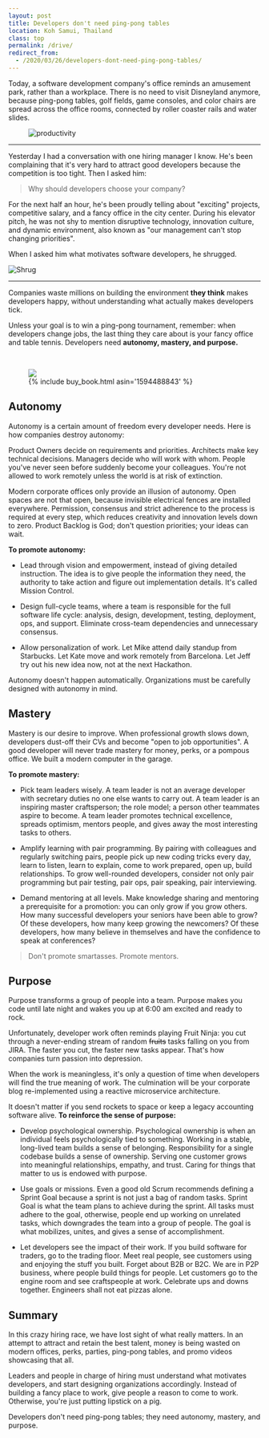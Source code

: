 ```yaml
---
layout: post
title: Developers don't need ping-pong tables
location: Koh Samui, Thailand
class: top
permalink: /drive/
redirect_from:
  - /2020/03/26/developers-dont-need-ping-pong-tables/
---
```


Today, a software development company's office reminds an amusement park, rather than a workplace. There is no need to visit Disneyland anymore, because ping-pong tables, golf fields, game consoles, and color chairs are spread across the office rooms, connected by roller coaster rails and water slides.

<figure>
<img src="/images/amuse.jpg" alt="productivity">
</figure>

---

Yesterday I had a conversation with one hiring manager I know. He's been complaining that it's very hard to attract good developers because the competition is too tight. Then I asked him:

> Why should developers choose your company?

For the next half an hour, he's been proudly telling about "exciting" projects, competitive salary, and a fancy office in the city center. During his elevator pitch, he was not shy to mention disruptive technology, innovation culture, and dynamic environment, also known as "our management can't stop changing priorities".

When I asked him what motivates software developers, he shrugged. 

![Shrug](/images/shrug.png)

---

Companies waste millions on building the environment **they think** makes developers happy, without understanding what actually makes developers tick.

Unless your goal is to win a ping-pong tournament, remember: when developers change jobs, the last thing they care about is your fancy office and table tennis. Developers need **autonomy, mastery, and purpose.**

<br>
<figure>
<img src="/images/drive.jpg">
<figcaption>
{% include buy_book.html asin='1594488843' %}
</figcaption>
</figure>


## Autonomy

Autonomy is a certain amount of freedom every developer needs. Here is how companies destroy autonomy:

Product Owners decide on requirements and priorities. Architects make key technical decisions. Managers decide who will work with whom. People you've never seen before suddenly become your colleagues. You're not allowed to work remotely unless the world is at risk of extinction.

Modern corporate offices only provide an illusion of autonomy. Open spaces are not that open, because invisible electrical fences are installed everywhere. Permission, consensus and strict adherence to the process is required at every step, which reduces creativity and innovation levels down to zero. Product Backlog is God; don't question priorities; your ideas can wait.

**To promote autonomy:**

* Lead through vision and empowerment, instead of giving detailed instruction. The idea is to give people the information they need, the authority to take action and figure out implementation details. It's called Mission Control.

* Design full-cycle teams, where a team is responsible for the full software life cycle: analysis, design, development, testing, deployment, ops, and support. Eliminate cross-team dependencies and unnecessary consensus.

* Allow personalization of work. Let Mike attend daily standup from Starbucks. Let Kate move and work remotely from Barcelona. Let Jeff try out his new idea now, not at the next Hackathon.

Autonomy doesn't happen automatically. Organizations must be carefully designed with autonomy in mind. 

## Mastery

Mastery is our desire to improve. When professional growth slows down, developers dust-off their CVs and become "open to job opportunities". A good developer will never trade mastery for money, perks, or a pompous office. We built a modern computer in the garage.

**To promote mastery:**

* Pick team leaders wisely. A team leader is not an average developer with secretary duties no one else wants to carry out. A team leader is an inspiring master craftsperson; the role model; a person other teammates aspire to become. A team leader promotes technical excellence, spreads optimism, mentors people, and gives away the most interesting tasks to others.

* Amplify learning with pair programming. By pairing with colleagues and regularly switching pairs, people pick up new coding tricks every day, learn to listen, learn to explain, come to work prepared, open up, build relationships. To grow well-rounded developers, consider not only pair programming but pair testing, pair ops, pair speaking, pair interviewing.

* Demand mentoring at all levels. Make knowledge sharing and mentoring a prerequisite for a promotion: you can only grow if you grow others. How many successful developers your seniors have been able to grow? Of these developers, how many keep growing the newcomers? Of these developers, how many believe in themselves and have the confidence to speak at conferences?

> Don't promote smartasses. Promote mentors.

## Purpose

Purpose transforms a group of people into a team. Purpose makes you code until late night and wakes you up at 6:00 am excited and ready to rock. 

Unfortunately, developer work often reminds playing Fruit Ninja: you cut through a never-ending stream of random ~~fruits~~ tasks falling on you from JIRA. The faster you cut, the faster new tasks appear. That's how companies turn passion into depression.

When the work is meaningless, it's only a question of time when developers will find the true meaning of work. The culmination will be your corporate blog re-implemented using a reactive microservice architecture.

It doesn't matter if you send rockets to space or keep a legacy accounting software alive. **To reinforce the sense of purpose:**

* Develop psychological ownership. Psychological ownership is when an individual feels psychologically tied to something. Working in a stable, long-lived team builds a sense of belonging. Responsibility for a single codebase builds a sense of ownership. Serving one customer grows into meaningful relationships, empathy, and trust. Caring for things that matter to us is endowed with purpose.

* Use goals or missions. Even a good old Scrum recommends defining a Sprint Goal because a sprint is not just a bag of random tasks. Sprint Goal is what the team plans to achieve during the sprint. All tasks must adhere to the goal, otherwise, people end up working on unrelated tasks, which downgrades the team into a group of people. The goal is what mobilizes, unites, and gives a sense of accomplishment. 

* Let developers see the impact of their work. If you build software for traders, go to the trading floor. Meet real people, see customers using and enjoying the stuff you built. Forget about B2B or B2C. We are in P2P business, where people build things for people. Let customers go to the engine room and see craftspeople at work. Celebrate ups and downs together. Engineers shall not eat pizzas alone.


## Summary

In this crazy hiring race, we have lost sight of what really matters. In an attempt to attract and retain the best talent, money is being wasted on modern offices, perks, parties, ping-pong tables, and promo videos showcasing that all. 

Leaders and people in charge of hiring must understand what motivates developers, and start designing organizations accordingly. Instead of building a fancy place to work, give people a reason to come to work. Otherwise, you're just putting lipstick on a pig. 

Developers don't need ping-pong tables; they need autonomy, mastery, and purpose.